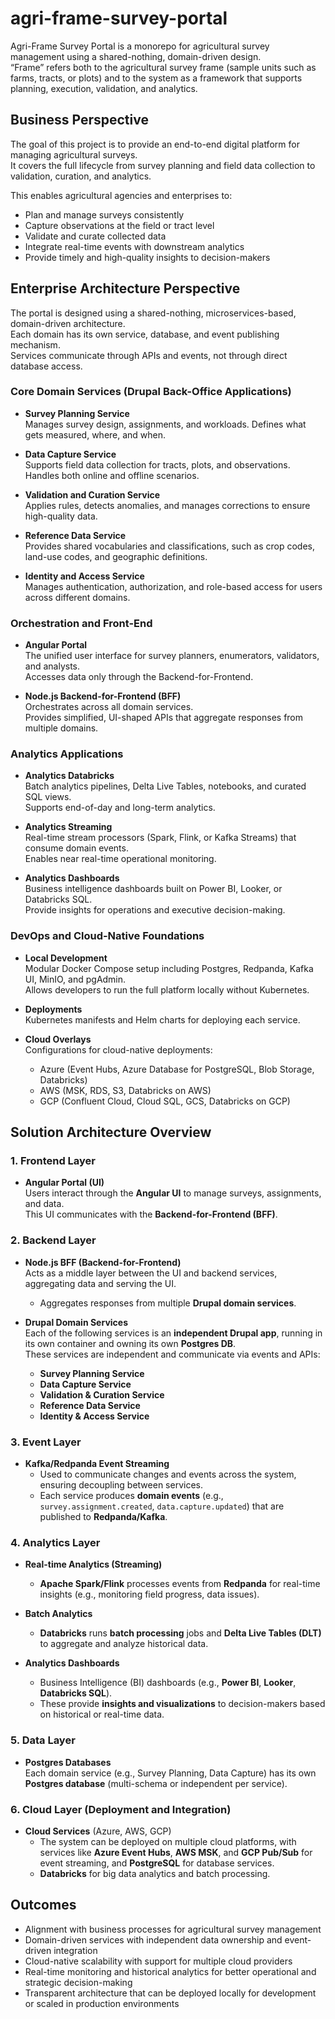 # agri-frame-survey-portal

Agri-Frame Survey Portal is a monorepo for agricultural survey management using a shared-nothing, domain-driven design.  
“Frame” refers both to the agricultural survey frame (sample units such as farms, tracts, or plots) and to the system as a framework that supports planning, execution, validation, and analytics.

## Business Perspective

The goal of this project is to provide an end-to-end digital platform for managing agricultural surveys.  
It covers the full lifecycle from survey planning and field data collection to validation, curation, and analytics.

This enables agricultural agencies and enterprises to:
- Plan and manage surveys consistently
- Capture observations at the field or tract level
- Validate and curate collected data
- Integrate real-time events with downstream analytics
- Provide timely and high-quality insights to decision-makers

## Enterprise Architecture Perspective

The portal is designed using a shared-nothing, microservices-based, domain-driven architecture.  
Each domain has its own service, database, and event publishing mechanism.  
Services communicate through APIs and events, not through direct database access.

### Core Domain Services (Drupal Back-Office Applications)

- **Survey Planning Service**  
  Manages survey design, assignments, and workloads. Defines what gets measured, where, and when.

- **Data Capture Service**  
  Supports field data collection for tracts, plots, and observations. Handles both online and offline scenarios.

- **Validation and Curation Service**  
  Applies rules, detects anomalies, and manages corrections to ensure high-quality data.

- **Reference Data Service**  
  Provides shared vocabularies and classifications, such as crop codes, land-use codes, and geographic definitions.

- **Identity and Access Service**  
  Manages authentication, authorization, and role-based access for users across different domains.

### Orchestration and Front-End

- **Angular Portal**  
  The unified user interface for survey planners, enumerators, validators, and analysts.  
  Accesses data only through the Backend-for-Frontend.

- **Node.js Backend-for-Frontend (BFF)**  
  Orchestrates across all domain services.  
  Provides simplified, UI-shaped APIs that aggregate responses from multiple domains.

### Analytics Applications

- **Analytics Databricks**  
  Batch analytics pipelines, Delta Live Tables, notebooks, and curated SQL views.  
  Supports end-of-day and long-term analytics.

- **Analytics Streaming**  
  Real-time stream processors (Spark, Flink, or Kafka Streams) that consume domain events.  
  Enables near real-time operational monitoring.

- **Analytics Dashboards**  
  Business intelligence dashboards built on Power BI, Looker, or Databricks SQL.  
  Provide insights for operations and executive decision-making.

### DevOps and Cloud-Native Foundations

- **Local Development**  
  Modular Docker Compose setup including Postgres, Redpanda, Kafka UI, MinIO, and pgAdmin.  
  Allows developers to run the full platform locally without Kubernetes.

- **Deployments**  
  Kubernetes manifests and Helm charts for deploying each service.

- **Cloud Overlays**  
  Configurations for cloud-native deployments:  
  - Azure (Event Hubs, Azure Database for PostgreSQL, Blob Storage, Databricks)  
  - AWS (MSK, RDS, S3, Databricks on AWS)  
  - GCP (Confluent Cloud, Cloud SQL, GCS, Databricks on GCP)

## Solution Architecture Overview

### 1. Frontend Layer
- **Angular Portal (UI)**  
  Users interact through the **Angular UI** to manage surveys, assignments, and data.  
  This UI communicates with the **Backend-for-Frontend (BFF)**.

### 2. Backend Layer
- **Node.js BFF (Backend-for-Frontend)**  
  Acts as a middle layer between the UI and backend services, aggregating data and serving the UI.  
  - Aggregates responses from multiple **Drupal domain services**.

- **Drupal Domain Services**  
  Each of the following services is an **independent Drupal app**, running in its own container and owning its own **Postgres DB**.  
  These services are independent and communicate via events and APIs:
  - **Survey Planning Service**  
  - **Data Capture Service**  
  - **Validation & Curation Service**  
  - **Reference Data Service**  
  - **Identity & Access Service**

### 3. Event Layer
- **Kafka/Redpanda Event Streaming**  
  - Used to communicate changes and events across the system, ensuring decoupling between services.  
  - Each service produces **domain events** (e.g., `survey.assignment.created`, `data.capture.updated`) that are published to **Redpanda/Kafka**.

### 4. Analytics Layer
- **Real-time Analytics (Streaming)**  
  - **Apache Spark/Flink** processes events from **Redpanda** for real-time insights (e.g., monitoring field progress, data issues).

- **Batch Analytics**  
  - **Databricks** runs **batch processing** jobs and **Delta Live Tables (DLT)** to aggregate and analyze historical data.

- **Analytics Dashboards**  
  - Business Intelligence (BI) dashboards (e.g., **Power BI**, **Looker**, **Databricks SQL**).  
  - These provide **insights and visualizations** to decision-makers based on historical or real-time data.

### 5. Data Layer
- **Postgres Databases**  
  Each domain service (e.g., Survey Planning, Data Capture) has its own **Postgres database** (multi-schema or independent per service).

### 6. Cloud Layer (Deployment and Integration)
- **Cloud Services** (Azure, AWS, GCP)  
  - The system can be deployed on multiple cloud platforms, with services like **Azure Event Hubs**, **AWS MSK**, and **GCP Pub/Sub** for event streaming, and **PostgreSQL** for database services.
  - **Databricks** for big data analytics and batch processing.

## Outcomes

- Alignment with business processes for agricultural survey management  
- Domain-driven services with independent data ownership and event-driven integration  
- Cloud-native scalability with support for multiple cloud providers  
- Real-time monitoring and historical analytics for better operational and strategic decision-making  
- Transparent architecture that can be deployed locally for development or scaled in production environments
